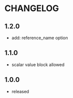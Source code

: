 # CHANGELOG

## 1.2.0

- add: reference_name option

## 1.1.0

- scalar value block allowed

## 1.0.0

- released
